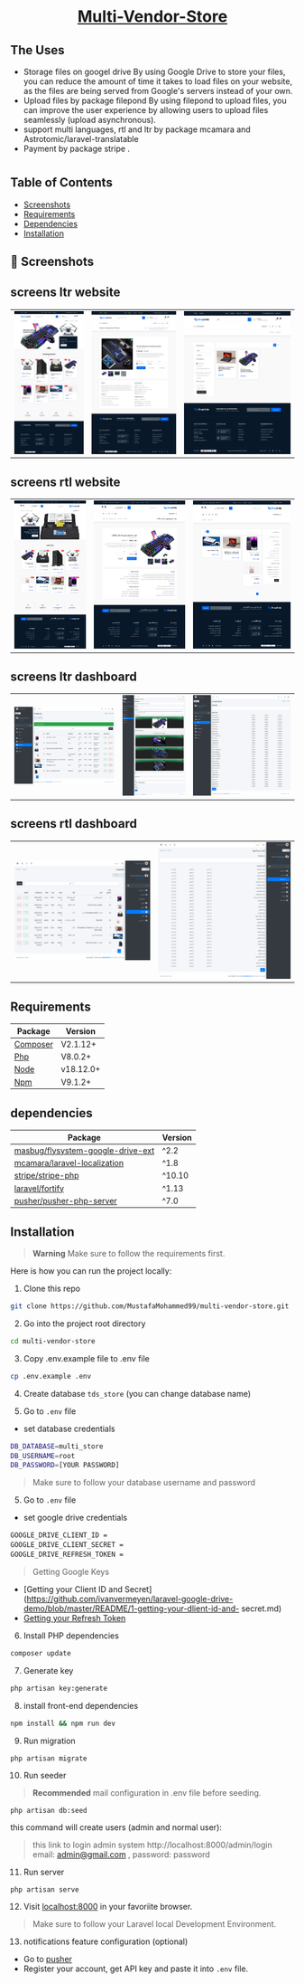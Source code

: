 <a href="https://github.com/MustafaMohammed99/multi-vendor-store"> <h1 align="center">Multi-Vendor-Store </h1></a>

## The Uses
* Storage files on googel drive 
By using Google Drive to store your files, you can reduce the amount of time it takes to load files on your website, as the files are being               served from Google's servers instead of your own.
* Upload files by  package filepond
By using filepond to upload files, you can improve the user experience by allowing users to upload files seamlessly (upload asynchronous).
* support multi languages, rtl and ltr  by package mcamara and Astrotomic/laravel-translatable
* Payment by package stripe .


#
## Table of Contents

* [Screenshots](#screenshots)
* [Requirements](#requirements)
* [Dependencies](#dependencies)
* [Installation](#installation)

<a name="screenshots"></a>
## 📸 Screenshots

## screens ltr website
||||
|:----------------------------------------:|:-----------------------------------------:|:-----------------------------------------: |
| ![Imgur](screanshots/front/en/front_index.png) | ![Imgur](screanshots/front/en/front_show.png) | ![Imgur](screanshots/front/en/front_search.png) |

## screens rtl website
||||
|:----------------------------------------:|:-----------------------------------------:|:-----------------------------------------: |
| ![Imgur](screanshots/front/ar/ar_front_index.png) | ![Imgur](screanshots/front/ar/ar_front_show.png) | ![Imgur](screanshots/front/ar/ar_front_search.png) |


## screens ltr dashboard
||||
|:----------------------------------------:|:-----------------------------------------:|:-----------------------------------------: |
| ![Imgur](screanshots/index_product.png) | ![Imgur](screanshots/create_product.png) | ![Imgur](screanshots/role.png) |

## screens rtl dashboard
|||
|:----------------------------------------:|:-----------------------------------------:|
| ![Imgur](screanshots/ar_index_product.png) | ![Imgur](screanshots/ar_role.png) | 

<a name="requirements"></a>
## Requirements

Package | Version
--- | ---
[Composer](https://getcomposer.org/) | V2.1.12+
[Php](https://www.php.net/)          | V8.0.2+
[Node](https://nodejs.org/en/)       | v18.12.0+
[Npm](https://nodejs.org/en/)        | V9.1.2+ 

<a name="dependencies"></a>
## dependencies

Package | Version
---- | ----
[masbug/flysystem-google-drive-ext](https://github.com/masbug/flysystem-google-drive-ext) | ^2.2
[mcamara/laravel-localization](https://github.com/mcamara/laravel-localization) | ^1.8
[stripe/stripe-php](https://github.com/stripe/stripe-php) | ^10.10
[laravel/fortify](https://github.com/laravel/fortify) | ^1.13
[pusher/pusher-php-server](https://github.com/pusher/pusher-http-php) | ^7.0


<a name="installation"></a>
## Installation

> **Warning**
> Make sure to follow the requirements first.

Here is how you can run the project locally:
1. Clone this repo
```sh
git clone https://github.com/MustafaMohammed99/multi-vendor-store.git
```

2. Go into the project root directory
```sh
cd multi-vendor-store
```

3. Copy .env.example file to .env file
```sh
cp .env.example .env
```
4. Create database `tds_store` (you can change database name)

4. Go to `.env` file 
- set database credentials 
```sh 
DB_DATABASE=multi_store
DB_USERNAME=root
DB_PASSWORD=[YOUR PASSWORD]
```
> Make sure to follow your database username and password

5. Go to `.env` file 
- set google drive credentials 
```sh 
GOOGLE_DRIVE_CLIENT_ID =
GOOGLE_DRIVE_CLIENT_SECRET =
GOOGLE_DRIVE_REFRESH_TOKEN =
```
>  Getting Google Keys 
- [Getting your Client ID and Secret](https://github.com/ivanvermeyen/laravel-google-drive-demo/blob/master/README/1-getting-your-dlient-id-and-            secret.md)
- [Getting your Refresh Token](https://github.com/ivanvermeyen/laravel-google-drive-demo/blob/master/README/2-getting-your-refresh-token.md)



6. Install PHP dependencies 
```sh
composer update
```

7. Generate key 
```sh
php artisan key:generate
```

8. install front-end dependencies
```sh
npm install && npm run dev
```

9. Run migration
```
php artisan migrate
```

10. Run seeder

> **Recommended**
>  mail configuration in .env file before seeding.

```
php artisan db:seed
```
this command will create users (admin and normal user):
> this link to login admin system http://localhost:8000/admin/login email: admin@gmail.com , password: password


11. Run server 

```sh
php artisan serve
```  

12. Visit [localhost:8000](http://localhost:8000) in your favoriite browser.

> Make sure to follow your Laravel local Development Environment.

13. notifications feature configuration (optional)
- Go to [pusher](https://pusher.com)
- Register your account, get API key and paste it into `.env` file.
